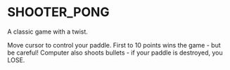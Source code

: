 # SHOOTER_PONG
A classic game with a twist.

Move cursor to control your paddle. First to 10 points wins the game - but be careful! Computer also shoots bullets - if your paddle is destroyed, you LOSE. 
